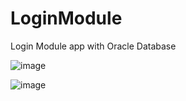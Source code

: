 # LoginModule
Login Module app with Oracle Database

![image](https://user-images.githubusercontent.com/66377435/229896233-33a1acd2-be99-424e-bf09-6ea9f1b100f3.png)

![image](https://user-images.githubusercontent.com/66377435/230144977-7aad8a3c-5f33-4028-8022-79c557f10555.png)
